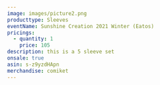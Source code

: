 ```yaml
---
image: images/picture2.png
producttype: Sleeves
eventName: Sunshine Creation 2021 Winter (Eatos)
pricings:
  - quantity: 1
    price: 105
description: this is a 5 sleeve set
onsale: true
asin: s-z9yzdHApn
merchandise: comiket
---
```

